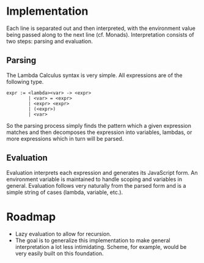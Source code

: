 Implementation
==============
Each line is separated out and then interpreted, with the environment value being passed along to the next line (cf. Monads). Interpretation consists of two steps: parsing and evaluation.

Parsing
-------
The Lambda Calculus syntax is very simple. All expressions are of the following type.

	expr := <lambda><var> -> <expr>
			| <var> = <expr>
			| <expr> <expr>
			| (<expr>)
			| <var>	

So the parsing process simply finds the pattern which a given expression matches and then decomposes the expression into variables, lambdas, or more expressions which in turn will be parsed.

Evaluation
----------
Evaluation interprets each expression and generates its JavaScript form. An environment variable is maintained to handle scoping and variables in general. Evaluation follows very naturally from the parsed form and is a simple string of cases (lambda, variable, etc.).

Roadmap
=======
- Lazy evaluation to allow for recursion.
- The goal is to generalize this implementation to make general interpretation a lot less intimidating. Scheme, for example, would be very easily built on this foundation.